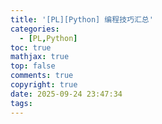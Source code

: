 ```yaml
---
title: '[PL][Python] 编程技巧汇总'
categories:
  - [PL,Python]
toc: true
mathjax: true
top: false
comments: true
copyright: true
date: 2025-09-24 23:47:34
tags:
---
```

